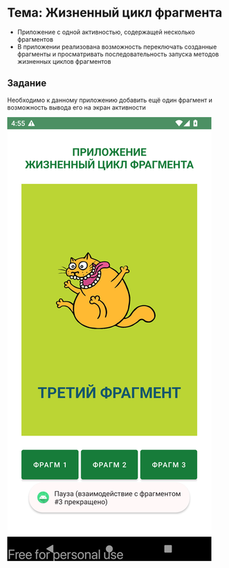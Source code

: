 # Тема: Жизненный цикл фрагмента
- Приложение с одной активностью, содержащей несколько фрагментов
- В приложении реализована возможность переключать созданные фрагменты и просматривать последовательность запуска методов жизненных циклов фрагментов

## Задание
Необходимо к данному приложению добавить ещё один фрагмент и возможность вывода его на экран активности

![screenshot-2024-04-21_12.59.32.742.png](screenshot-2024-04-21_12.59.32.742.png)